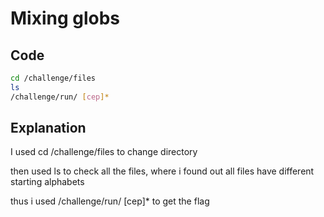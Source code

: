 # Mixing globs

## Code

```bash
cd /challenge/files
ls
/challenge/run/ [cep]*
```
## Explanation

I used cd /challenge/files to change directory

then used ls to check all the files, where i found out all files have different starting alphabets

thus i used /challenge/run/ [cep]* to get the flag
